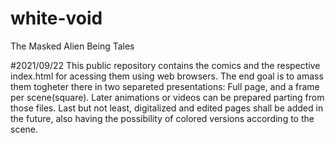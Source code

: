 # white-void 
The Masked Alien Being Tales

#2021/09/22
This public repository contains the comics and the respective index.html for acessing them using web browsers. 
The end goal is to amass them togheter there in two separeted presentations: Full page, and a frame per scene(square).
Later animations or videos can be prepared parting from those files. 
Last but not least, digitalized and edited pages shall be added in the future, also having the possibility of colored versions according to the scene.
